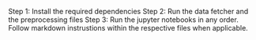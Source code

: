 Step 1: Install the required dependencies
Step 2: Run the data fetcher and the preprocessing files
Step 3: Run the jupyter notebooks in any order. Follow markdown instrustions within the respective files when applicable.
